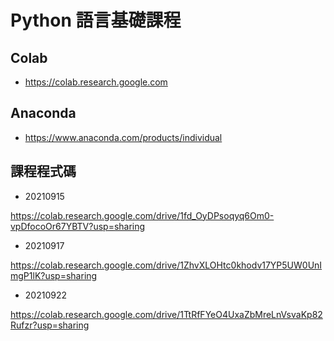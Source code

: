 # Python 語言基礎課程

## Colab
- https://colab.research.google.com

## Anaconda 
- https://www.anaconda.com/products/individual

## 課程程式碼

- 20210915

https://colab.research.google.com/drive/1fd_OyDPsoqyq6Om0-vpDfocoOr67YBTV?usp=sharing

- 20210917

https://colab.research.google.com/drive/1ZhvXLOHtc0khodv17YP5UW0UnImgP1lK?usp=sharing

- 20210922

https://colab.research.google.com/drive/1TtRfFYeO4UxaZbMreLnVsvaKp82Rufzr?usp=sharing
